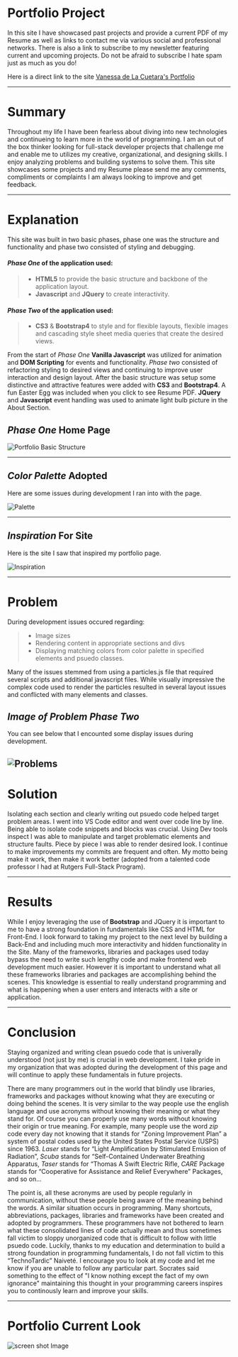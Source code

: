 # **Portfolio Project** 

 In this site I have showcased past projects and provide a current PDF of my Resume as well as links to contact me via various social and professional networks. There is also a link to subscribe to my newsletter featuring current and upcoming projects. Do not be afraid to subscribe I hate spam just as much as you do!

Here is a direct link to the site [Vanessa de La Cuetara's Portfolio](http://delacue.com/portfolio/) 

---

# **Summary**

Throughout my life I have been fearless about diving into new technologies
and continueing to learn more in the world of programming. I am an out of the box thinker looking for full-stack
developer projects that challenge me and enable me to utilizes my creative, organizational, and designing skills.
I enjoy analyzing problems and building systems to solve them. This site showcases some projects and my Resume please send me any comments, compliments or complaints I am always looking to improve and get feedback.

---

# **Explanation**

This site was built in two basic phases, phase one was the structure and functionality and phase two consisted of styling and debugging.

#### _Phase One_ of the application used:

> - **HTML5** to provide the basic structure and backbone of the application layout.
> - **Javascript** and **JQuery** to create interactivity.

#### _Phase Two_ of the application used:

> - **CS3** & **Bootstrap4** to style and for flexible layouts, flexible images and cascading style sheet media queries that create the desired views.

From the start of _Phase One_ **Vanilla Javascript** was utilized for animation and **DOM Scripting** for events and functionality. _Phase two_ consisted of refactoring styling to desired views and continuing to improve user interaction and design layout. After the basic structure was setup some distinctive and attractive features were added with **CS3** and **Bootstrap4**. A fun Easter Egg was included when you click to see Resume PDF. **JQuery** and **Javascript** event handling was used to animate light bulb picture in the About Section.


## _Phase One_ Home Page

![Portfolio Basic Structure](/assets/images/OrigPortPlain.png "Phase One Home Page of Portfolio")

---

## _Color Palette_ Adopted

Here are some issues during development I ran into with the page.

![Palette](/assets/images/colorPallette.png "Color Palette inspiration")

---

## _Inspiration_ For Site

Here is the site I saw that inspired my portfolio page.

![Inspiration](/assets/images/portInspiration.png "Inspiration for portfolio and to hunt down how to create animated particles")

---

# **Problem**

During development issues occured regarding:
> - Image sizes
> - Rendering content in appropriate sections and divs
> - Displaying matching colors from color palette in specified elements and psuedo classes.

Many of the issues stemmed from using a particles.js file that required several scripts and additional javascript files. While visually impressive the complex code used to render the particles resulted in several layout issues and conflicted with many elements and classes.

## _Image of Problem Phase Two_

You can see below that I encounted some display issues during development.

![Problems](/assets/images/portMoreProjIssue.png "Display Issue")
---

# **Solution**

Isolating each section and clearly writing out psuedo code helped target problem areas. I went into VS Code editor and went over code line by line. Being able to isolate code snippets and blocks was crucial. Using Dev tools inspect I was able to manipulate and target problematic elements and structure faults. Piece by piece I was able to render desired look. I continue to make improvements my commits are frequent and often. My motto being make it work, then make it work better (adopted from a talented code professor I had at Rutgers Full-Stack Program).

---

# **Results**

While I enjoy leveraging the use of **Bootstrap** and JQuery it is important to me to have a strong foundation in fundamentals like CSS and HTML for Front-End. I look forward to taking my project to the next level by building a Back-End and including much more interactivity and hidden functionality in the Site. 
Many of the frameworks, libraries and packages used today bypass the need to write such lengthy code and make frontend web development much easier. However it is important to understand what all these frameworks libraries and packages are accomplishing behind the scenes. This knowledge is essential to really understand programming and what is happening when a user enters and interacts with a site or application.

---

# **Conclusion**

Staying organized and writing clean psuedo code that is univerally understood (not just by me) is crucial in web development. I take pride in my organization that was adopted during the development of this page and will continue to apply these fundamentals in future projects.

There are many programmers out in the world that blindly use libraries, frameworks and packages without knowing what they are executing or doing behind the scenes. It is very similar to the way people use the english language and use acronyms without knowing their meaning or what they stand for. Of course you can properly use many words without knowing their origin or true meaning. For example, many people use the word _zip_ code every day not knowing that it stands for “Zoning Improvement Plan” a system of postal codes used by the United States Postal Service (USPS) since 1963. _Laser_ stands for “Light Amplification by Stimulated Emission of Radiation”, _Scuba_ stands for “Self-Contained Underwater Breathing Apparatus, _Taser_ stands for “Thomas A Swift Electric Rifle, _CARE_ Package stands for “Cooperative for Assistance and Relief Everywhere” Packages, and so on…

The point is, all these acronyms are used by people regularly in communication, without these people being aware of the meaning behind the words. A similar situation occurs in programming. Many shortcuts, abbreviations, packages, libraries and frameworks have been created and adopted by programmers. These programmers have not bothered to learn what these consolidated lines of code actually mean and thus sometimes fall victim to sloppy unorganized code that is difficult to follow with little psuedo code. Luckily, thanks to my education and determination to build a strong foundation in programming fundamentals, I do not fall victim to this “TechnoTardic” Naiveté. I encourage you to look at my code and let me know if you are unable to follow any particular part. Socrates said something to the effect of "I know nothing except the fact of my own ignorance" maintaining this thought in your programming careers inspires you to continously learn and improve your skills. 

---

# **Portfolio Current Look**

![screen shot Image](assets/images/portfolioFullPage.png "Screen capture Image")